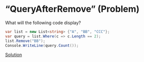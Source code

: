 # “QueryAfterRemove” (Problem)
What will the following code display?
```cs
var list = new List<string> {"A", "BB", "CCC"};
var query = list.Where(c => c.Length == 2);
list.Remove("BB");
Console.WriteLine(query.Count());
```
[Solution](./QueryAfterRemove-A.md)
